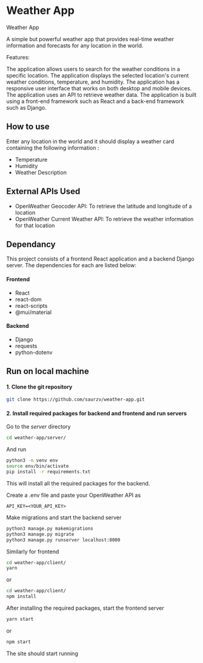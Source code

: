 # Weather App

Weather App

A simple but powerful weather app that provides real-time weather information and forecasts for any location in the world.

Features:

The application allows users to search for the weather conditions in a specific location.
The application displays the selected location's current weather conditions, temperature, and humidity.
The application has a responsive user interface that works on both desktop and mobile devices.
The application uses an API to retrieve weather data.
The application is built using a front-end framework such as React and a back-end framework such as Django.

## How to use

Enter any location in the world and it should display a weather card containing the following information :

- Temperature
- Humidity
- Weather Description

## External APIs Used

- OpenWeather Geocoder API: To retrieve the latitude and longitude of a location
- OpenWeather Current Weather API: To retrieve the weather information for that location

## Dependancy

This project consists of a frontend React application and a backend Django server. The dependencies for each are listed below:

#### Frontend

- React
- react-dom
- react-scripts
- @mui/material

#### Backend

- Django
- requests
- python-dotenv

## Run on local machine

#### 1. Clone the git repository

```bash
git clone https://github.com/saurzv/weather-app.git
```

#### 2. Install required packages for backend and frontend and run servers

Go to the _server_ directory

```bash
cd weather-app/server/
```

And run

```bash
python3 -m venv env
source env/bin/activate
pip install -r requirements.txt
```

This will install all the required packages for the backend.

Create a .env file and paste your OpenWeather API as

```
API_KEY=<YOUR_API_KEY>
```

Make migrations and start the backend server

```bash
python3 manage.py makemigrations
python3 manage.py migrate
python3 manage.py runserver localhost:8000
```

Similarly for frontend

```bash
cd weather-app/client/
yarn
```

or

```bash
cd weather-app/client/
npm install
```

After installing the required packages, start the frontend server

```bash
yarn start
```

or

```bash
npm start
```

The site should start running
